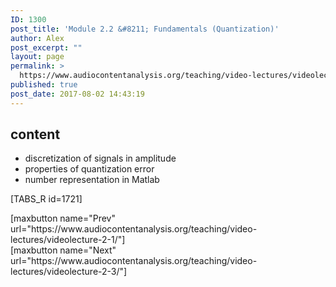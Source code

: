 ```yaml
---
ID: 1300
post_title: 'Module 2.2 &#8211; Fundamentals (Quantization)'
author: Alex
post_excerpt: ""
layout: page
permalink: >
  https://www.audiocontentanalysis.org/teaching/video-lectures/videolecture-2-2/
published: true
post_date: 2017-08-02 14:43:19
---
```

<h2>content</h2>
<ul>
 	<li>discretization of signals in amplitude</li>
 	<li>properties of quantization error</li>
 	<li>number representation in Matlab</li>
</ul>
[TABS_R id=1721]
<p style="text-align: left;">[maxbutton name="Prev" url="https://www.audiocontentanalysis.org/teaching/video-lectures/videolecture-2-1/"]<span style="float: right;">[maxbutton name="Next" url="https://www.audiocontentanalysis.org/teaching/video-lectures/videolecture-2-3/"]</span></p>